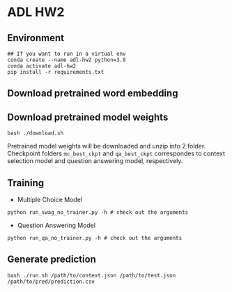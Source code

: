 # ADL HW2

## Environment
```shell
## If you want to run in a virtual env
conda create --name adl-hw2 python=3.9
conda activate adl-hw2
pip install -r requirements.txt
```

## Download pretrained word embedding


## Download pretrained model weights
```
bash ./download.sh 
```
Pretrained model weights will be downloaded and unzip into 2 folder.<br>
Checkpoint folders `mc_best_ckpt` and `qa_best_ckpt` correspondes to context selection model and question answering model, respectively.


## Training
- Multiple Choice Model
```shell
python run_swag_no_trainer.py -h # check out the arguments
```
- Question Answering Model
```shell
python run_qa_no_trainer.py -h # check out the arguments
```

## Generate prediction
```shell
bash ./run.sh /path/to/context.json /path/to/test.json  /path/to/pred/prediction.csv
```
